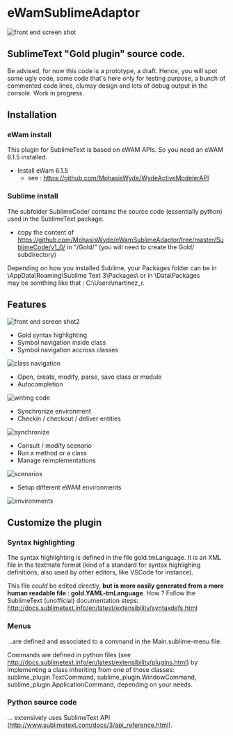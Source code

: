 # eWamSublimeAdaptor

![front end screen shot](screens/screenshot2.png)

## SublimeText "Gold plugin" source code.
Be advised, for now this code is a prototype, a draft. Hence, you will spot some ugly code, some code that's here only for testing purpose, a bunch of commented code lines, clumsy design and lots of debug output in the console. Work in progress.

## Installation
### eWam install
This plugin for SublimeText is based on eWAM APIs. So you need an eWAM 6.1.5 installed.

* Install eWam 6.1.5
  * see : https://github.com/MphasisWyde/WydeActiveModelerAPI	

### Sublime install
The subfolder SublimeCode/ contains the source code (essentially python) used in the SublimeText package.

* copy the content of https://github.com/MphasisWyde/eWamSublimeAdaptor/tree/master/SublimeCode/v1_0/ in "<Sublime Packages Folder>/Gold/" (you will need to create the Gold/ subdirectory)

Depending on how you installed Sublime, your Packages folder can be in <user home>\AppData\Roaming\Sublime Text 3\Packages\ or in <Sublime Install Folder>\Data\Packages\
<user home> may be somthing like that : C:\Users\martinez_r.

## Features

![front end screen shot2](screens/screenshot.png)

* Gold syntax highlighting
* Symbol navigation inside class
* Symbol navigation accross classes

![class navigation](screens/class-navigation.gif)

* Open, create, modify, parse, save class or module
* Autocompletion

![writing code](screens/code-writing2.gif)

* Synchronize environment
* Checkin / checkout / deliver entities

![synchronize](screens/synchronize.gif)

* Consult / modify scenario
* Run a method or a class
* Manage reimplementations

![scenarios](screens/scenarios.gif)


* Setup different eWAM environments

![environments](screens/general-environments.gif)


## Customize the plugin

### Syntax highlighting

The syntax highlighting is defined in the file gold.tmLanguage. It is an XML file in the textmate format (kind of a standard for syntax highlighing definitions, also used by other editors, like VSCode for instance).

This file _could_ be edited directly, **but is more easily generated from a more human readable file : gold.YAML-tmLanguage**. How ? Follow the SublimeText (unofficial) documentation steps: http://docs.sublimetext.info/en/latest/extensibility/syntaxdefs.html

### Menus

...are defined and associated to a command in the Main.sublime-menu file.

Commands are defined in python files (see http://docs.sublimetext.info/en/latest/extensibility/plugins.html) by implementing a class inheriting from one of those classes: sublime_plugin.TextCommand, sublime_plugin.WindowCommand, sublime_plugin.ApplicationCommand, depending on your needs.

### Python source code

... extensively uses SublimeText API (http://www.sublimetext.com/docs/3/api_reference.html).
